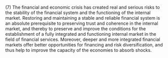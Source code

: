 (7) The financial and economic crisis has created real and serious risks to the stability of the financial system and the functioning of the internal market. Restoring and maintaining a stable and reliable financial system is an absolute prerequisite to preserving trust and coherence in the internal market, and thereby to preserve and improve the conditions for the establishment of a fully integrated and functioning internal market in the field of financial services. Moreover, deeper and more integrated financial markets offer better opportunities for financing and risk diversification, and thus help to improve the capacity of the economies to absorb shocks.
